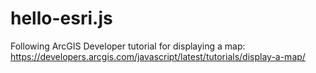 # hello-esri.js
Following ArcGIS Developer tutorial for displaying a map:
https://developers.arcgis.com/javascript/latest/tutorials/display-a-map/